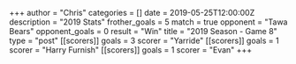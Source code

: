 +++
author = "Chris"
categories = []
date = 2019-05-25T12:00:00Z
description = "2019 Stats"
frother_goals = 5
match = true
opponent = "Tawa Bears"
opponent_goals = 0
result = "Win"
title = "2019 Season - Game 8"
type = "post"
[[scorers]]
goals = 3
scorer = "Yarride"
[[scorers]]
goals = 1
scorer = "Harry Furnish"
[[scorers]]
goals = 1
scorer = "Evan"
+++